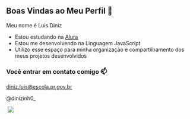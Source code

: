 ## Boas Vindas ao Meu Perfil 💙

Meu nome é Luis Diniz

- Estou estudando na [Alura](https://www.alura.com.br)
- Estou me desenvolvendo na Linguagem JavaScript
- Utilizo esse espaço para minha organização e compartilhamento dos meus projetos desenvolvidos

### Você entrar em contato comigo 📫

diniz.luis@escola.pr.gov.br

@dinizinh0_

![]()
![](https://media1.tenor.com/m/5kHllJUpSZIAAAAd/chamber-valorant.gif)
